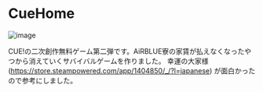 # CueHome

![image](https://user-images.githubusercontent.com/1702680/216130770-a45676d5-3526-489c-877a-852c15d06c48.png)

CUE!の二次創作無料ゲーム第二弾です。AiRBLUE寮の家賃が払えなくなったやつから消えていくサバイバルゲームを作りました。
幸運の大家様 (https://store.steampowered.com/app/1404850/_/?l=japanese) が面白かったので参考にしました。
